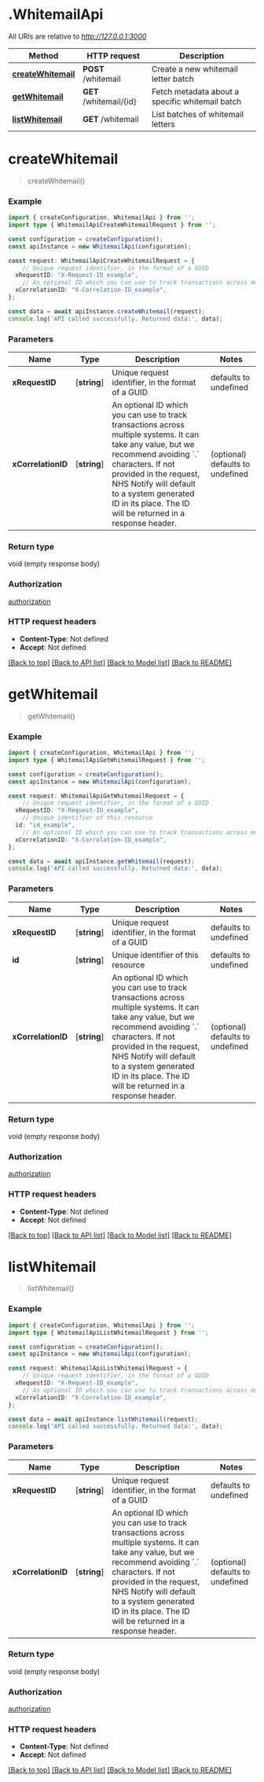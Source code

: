# .WhitemailApi

All URIs are relative to *http://127.0.0.1:3000*

Method | HTTP request | Description
------------- | ------------- | -------------
[**createWhitemail**](WhitemailApi.md#createWhitemail) | **POST** /whitemail | Create a new whitemail letter batch
[**getWhitemail**](WhitemailApi.md#getWhitemail) | **GET** /whitemail/{id} | Fetch metadata about a specific whitemail batch
[**listWhitemail**](WhitemailApi.md#listWhitemail) | **GET** /whitemail | List batches of whitemail letters


# **createWhitemail**
> createWhitemail()


### Example


```typescript
import { createConfiguration, WhitemailApi } from '';
import type { WhitemailApiCreateWhitemailRequest } from '';

const configuration = createConfiguration();
const apiInstance = new WhitemailApi(configuration);

const request: WhitemailApiCreateWhitemailRequest = {
    // Unique request identifier, in the format of a GUID
  xRequestID: "X-Request-ID_example",
    // An optional ID which you can use to track transactions across multiple systems. It can take any value, but we recommend avoiding `.` characters. If not provided in the request, NHS Notify will default to a system generated ID in its place. The ID will be returned in a response header. (optional)
  xCorrelationID: "X-Correlation-ID_example",
};

const data = await apiInstance.createWhitemail(request);
console.log('API called successfully. Returned data:', data);
```


### Parameters

Name | Type | Description  | Notes
------------- | ------------- | ------------- | -------------
 **xRequestID** | [**string**] | Unique request identifier, in the format of a GUID | defaults to undefined
 **xCorrelationID** | [**string**] | An optional ID which you can use to track transactions across multiple systems. It can take any value, but we recommend avoiding &#x60;.&#x60; characters. If not provided in the request, NHS Notify will default to a system generated ID in its place. The ID will be returned in a response header. | (optional) defaults to undefined


### Return type

void (empty response body)

### Authorization

[authorization](README.md#authorization)

### HTTP request headers

 - **Content-Type**: Not defined
 - **Accept**: Not defined


[[Back to top]](#) [[Back to API list]](README.md#documentation-for-api-endpoints) [[Back to Model list]](README.md#documentation-for-models) [[Back to README]](README.md)

# **getWhitemail**
> getWhitemail()


### Example


```typescript
import { createConfiguration, WhitemailApi } from '';
import type { WhitemailApiGetWhitemailRequest } from '';

const configuration = createConfiguration();
const apiInstance = new WhitemailApi(configuration);

const request: WhitemailApiGetWhitemailRequest = {
    // Unique request identifier, in the format of a GUID
  xRequestID: "X-Request-ID_example",
    // Unique identifier of this resource
  id: "id_example",
    // An optional ID which you can use to track transactions across multiple systems. It can take any value, but we recommend avoiding `.` characters. If not provided in the request, NHS Notify will default to a system generated ID in its place. The ID will be returned in a response header. (optional)
  xCorrelationID: "X-Correlation-ID_example",
};

const data = await apiInstance.getWhitemail(request);
console.log('API called successfully. Returned data:', data);
```


### Parameters

Name | Type | Description  | Notes
------------- | ------------- | ------------- | -------------
 **xRequestID** | [**string**] | Unique request identifier, in the format of a GUID | defaults to undefined
 **id** | [**string**] | Unique identifier of this resource | defaults to undefined
 **xCorrelationID** | [**string**] | An optional ID which you can use to track transactions across multiple systems. It can take any value, but we recommend avoiding &#x60;.&#x60; characters. If not provided in the request, NHS Notify will default to a system generated ID in its place. The ID will be returned in a response header. | (optional) defaults to undefined


### Return type

void (empty response body)

### Authorization

[authorization](README.md#authorization)

### HTTP request headers

 - **Content-Type**: Not defined
 - **Accept**: Not defined


[[Back to top]](#) [[Back to API list]](README.md#documentation-for-api-endpoints) [[Back to Model list]](README.md#documentation-for-models) [[Back to README]](README.md)

# **listWhitemail**
> listWhitemail()


### Example


```typescript
import { createConfiguration, WhitemailApi } from '';
import type { WhitemailApiListWhitemailRequest } from '';

const configuration = createConfiguration();
const apiInstance = new WhitemailApi(configuration);

const request: WhitemailApiListWhitemailRequest = {
    // Unique request identifier, in the format of a GUID
  xRequestID: "X-Request-ID_example",
    // An optional ID which you can use to track transactions across multiple systems. It can take any value, but we recommend avoiding `.` characters. If not provided in the request, NHS Notify will default to a system generated ID in its place. The ID will be returned in a response header. (optional)
  xCorrelationID: "X-Correlation-ID_example",
};

const data = await apiInstance.listWhitemail(request);
console.log('API called successfully. Returned data:', data);
```


### Parameters

Name | Type | Description  | Notes
------------- | ------------- | ------------- | -------------
 **xRequestID** | [**string**] | Unique request identifier, in the format of a GUID | defaults to undefined
 **xCorrelationID** | [**string**] | An optional ID which you can use to track transactions across multiple systems. It can take any value, but we recommend avoiding &#x60;.&#x60; characters. If not provided in the request, NHS Notify will default to a system generated ID in its place. The ID will be returned in a response header. | (optional) defaults to undefined


### Return type

void (empty response body)

### Authorization

[authorization](README.md#authorization)

### HTTP request headers

 - **Content-Type**: Not defined
 - **Accept**: Not defined


[[Back to top]](#) [[Back to API list]](README.md#documentation-for-api-endpoints) [[Back to Model list]](README.md#documentation-for-models) [[Back to README]](README.md)
